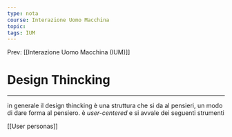 ```yaml
---
type: nota
course: Interazione Uomo Macchina
topic: 
tags: IUM
---
```


Prev: [[Interazione Uomo Macchina (IUM)]]

# Design Thincking
---
in generale il design thincking è una struttura che si da al pensieri, un modo di dare forma al pensiero. è _user-centered_ e si avvale dei seguenti strumenti

[[User personas]]